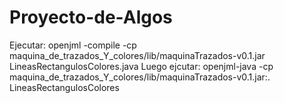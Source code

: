# Proyecto-de-Algos
Ejecutar:   openjml -compile -cp maquina_de_trazados_Y_colores/lib/maquinaTrazados-v0.1.jar LineasRectangulosColores.java 
Luego ejcutar:  openjml-java -cp maquina_de_trazados_Y_colores/lib/maquinaTrazados-v0.1.jar:. LineasRectangulosColores
